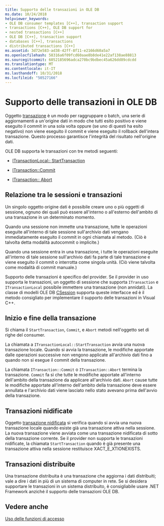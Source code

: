 ```yaml
---
title: Supporto delle transazioni in OLE DB
ms.date: 10/24/2018
helpviewer_keywords:
- OLE DB consumer templates [C++], transaction support
- transactions [C++], OLE DB support for
- nested transactions [C++]
- OLE DB [C++], transaction support
- databases [C++], transactions
- distributed transactions [C++]
ms.assetid: 3d72e583-ad38-42ff-8f11-e2166d60a5a7
ms.openlocfilehash: 58316a6f09fcd60aae8b8de41e22af138ae88813
ms.sourcegitcommit: 6052185696adca270bc9bdbec45a626dd89cdcdd
ms.translationtype: MT
ms.contentlocale: it-IT
ms.lasthandoff: 10/31/2018
ms.locfileid: "50527166"
---
```

# <a name="supporting-transactions-in-ole-db"></a>Supporto delle transazioni in OLE DB

Oggetto [transazione](../../data/transactions-mfc-data-access.md) è un modo per raggruppare o batch, una serie di aggiornamenti a un'origine dati in modo che tutti esito positivo e viene eseguito il commit in una sola volta oppure (se uno di questi ha esito negativo) non viene eseguito il commit e viene eseguito il rollback dell'intera transazione. Questo processo garantisce l'integrità del risultato nell'origine dati.

OLE DB supporta le transazioni con tre metodi seguenti:

- [ITransactionLocal:: StartTransaction](/previous-versions/windows/desktop/ms709786)

- [ITransaction::Commit](/previous-versions/windows/desktop/ms713008)

- [ITransaction:: Abort](/previous-versions/windows/desktop/ms709833)

## <a name="relationship-of-sessions-and-transactions"></a>Relazione tra le sessioni e transazioni

Un singolo oggetto origine dati è possibile creare uno o più oggetti di sessione, ognuno dei quali può essere all'interno o all'esterno dell'ambito di una transazione in un determinato momento.

Quando una sessione non immette una transazione, tutte le operazioni eseguite all'interno di tale sessione sull'archivio dati vengano immediatamente eseguito il commit in ogni chiamata al metodo. (Ciò è talvolta detta modalità autocommit o implicite.)

Quando una sessione entra in una transazione, i tutte le operazioni eseguite all'interno di tale sessione sull'archivio dati fa parte di tale transazione e viene eseguito il commit o interrotta come singola unità. (Ciò viene talvolta come modalità di commit manuale.)

Supporto delle transazioni è specifico del provider. Se il provider in uso supporta le transazioni, un oggetto di sessione che supporta `ITransaction` e `ITransactionLocal` possibile immettere una transazione (non annidati). La classe di modelli OLE DB [CSession](../../data/oledb/csession-class.md) supporta queste interfacce ed è il metodo consigliato per implementare il supporto delle transazioni in Visual C++.

## <a name="starting-and-ending-the-transaction"></a>Inizio e fine della transazione

Si chiama il `StartTransaction`, `Commit`, e `Abort` metodi nell'oggetto set di righe del consumer.

La chiamata a `ITransactionLocal::StartTransaction` avvia una nuova transazione locale. Quando si avvia la transazione, le modifiche apportate dalle operazioni successive non vengono applicate all'archivio dati fino a quando non si esegue il commit della transazione.

La chiamata `ITransaction::Commit` o `ITransaction::Abort` termina la transazione. `Commit` fa sì che tutte le modifiche apportate all'interno dell'ambito della transazione da applicare all'archivio dati. `Abort` cause tutte le modifiche apportate all'interno dell'ambito della transazione deve essere annullata e l'archivio dati viene lasciato nello stato avevano prima dell'avvio della transazione.

## <a name="nested-transactions"></a>Transazioni nidificate

Oggetto [transazione nidificata](/previous-versions/windows/desktop/ms716985) si verifica quando si avvia una nuova transazione locale quando esiste già una transazione attiva nella sessione. La nuova transazione viene avviata come una transazione nidificata di sotto della transazione corrente. Se il provider non supporta le transazioni nidificate, la chiamata `StartTransaction` quando è già presente una transazione attiva nella sessione restituisce XACT_E_XTIONEXISTS.

## <a name="distributed-transactions"></a>Transazioni distribuite

Una transazione distribuita è una transazione che aggiorna i dati distribuiti; vale a dire i dati in più di un sistema di computer in rete. Se si desidera supportare le transazioni in un sistema distribuito, è consigliabile usare .NET Framework anziché il supporto delle transazioni OLE DB.

## <a name="see-also"></a>Vedere anche

[Uso delle funzioni di accesso](../../data/oledb/using-accessors.md)